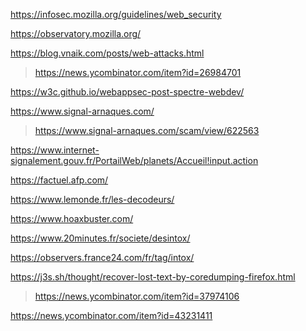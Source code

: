https://infosec.mozilla.org/guidelines/web_security

https://observatory.mozilla.org/

https://blog.vnaik.com/posts/web-attacks.html
> https://news.ycombinator.com/item?id=26984701

https://w3c.github.io/webappsec-post-spectre-webdev/

https://www.signal-arnaques.com/
> https://www.signal-arnaques.com/scam/view/622563

https://www.internet-signalement.gouv.fr/PortailWeb/planets/Accueil!input.action

https://factuel.afp.com/

https://www.lemonde.fr/les-decodeurs/

https://www.hoaxbuster.com/

https://www.20minutes.fr/societe/desintox/

https://observers.france24.com/fr/tag/intox/

https://j3s.sh/thought/recover-lost-text-by-coredumping-firefox.html
> https://news.ycombinator.com/item?id=37974106

https://news.ycombinator.com/item?id=43231411



